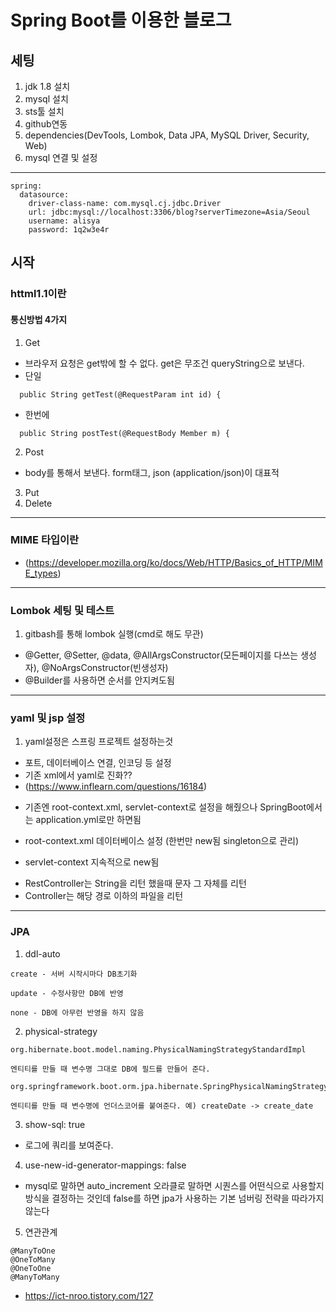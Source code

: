 # Spring Boot를 이용한 블로그

## 세팅
1. jdk 1.8 설치
2. mysql 설치
3. sts툴 설치
4. github연동
5. dependencies(DevTools, Lombok, Data JPA, MySQL Driver, Security, Web) 
6. mysql 연결 및 설정
------------------------------------------------------------------------
```
spring:
  datasource:
    driver-class-name: com.mysql.cj.jdbc.Driver
    url: jdbc:mysql://localhost:3306/blog?serverTimezone=Asia/Seoul
    username: alisya
    password: 1q2w3e4r
```

## 시작
### httml1.1이란
#### 통신방법 4가지
1. Get
- 브라우저 요청은 get밖에 할 수 없다. get은 무조건 queryString으로 보낸다.
- 단일
```	
  public String getTest(@RequestParam int id) {  
```  
- 한번에
```
  public String postTest(@RequestBody Member m) {
```
2. Post
- body를 통해서 보낸다. form태그, json (application/json)이 대표적 
3. Put
4. Delete

------------------------------------------------------------------------

### MIME 타입이란
- (https://developer.mozilla.org/ko/docs/Web/HTTP/Basics_of_HTTP/MIME_types)
 
------------------------------------------------------------------------

### Lombok 세팅 및 테스트
1. gitbash를 통해 lombok 실행(cmd로 해도 무관)
- @Getter, @Setter, @data, @AllArgsConstructor(모든페이지를 다쓰는 생성자), @NoArgsConstructor(빈생성자)
- @Builder를 사용하면 순서를 안지켜도됨

------------------------------------------------------------------------

### yaml 및 jsp 설정
1. yaml설정은 스프링 프로젝트 설정하는것
- 포트, 데이터베이스 연결, 인코딩 등 설정
- 기존 xml에서 yaml로 진화??
- (https://www.inflearn.com/questions/16184)

* 기존엔 root-context.xml, servlet-context로 설정을 해줬으나 SpringBoot에서는 application.yml로만 하면됨
- root-context.xml  데이터베이스 설정 (한번만 new됨 singleton으로 관리)

- servlet-context 지속적으로 new됨

* RestController는 String을 리턴 했을때  문자 그 자체를 리턴
* Controller는 해당 경로 이하의 파일을 리턴

------------------------------------------------------------------------

### JPA
1. ddl-auto
```
create - 서버 시작시마다 DB초기화

update - 수정사항만 DB에 반영

none - DB에 아무런 반영을 하지 않음
```
2. physical-strategy
```
org.hibernate.boot.model.naming.PhysicalNamingStrategyStandardImpl

엔티티를 만들 때 변수명 그대로 DB에 필드를 만들어 준다.

org.springframework.boot.orm.jpa.hibernate.SpringPhysicalNamingStrategy

엔티티를 만들 때 변수명에 언더스코어를 붙여준다. 예) createDate -> create_date
```
3. show-sql: true
- 로그에 쿼리를 보여준다.
4. use-new-id-generator-mappings: false
- mysql로 말하면 auto_increment 오라클로 말하면 시퀀스를 어떤식으로 사용할지 방식을 결정하는 것인데 false를 하면 jpa가 사용하는 기본 넘버링 전략을 따라가지 않는다

5. 연관관계
```
@ManyToOne
@OneToMany
@OneToOne
@ManyToMany
```
- https://ict-nroo.tistory.com/127
